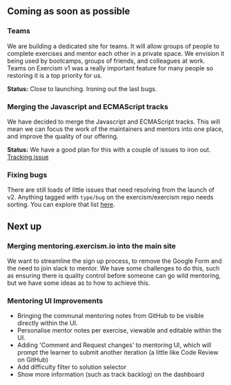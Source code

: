 ## Coming as soon as possible

### Teams

We are building a dedicated site for teams. It will allow groups of people to complete exercises and mentor each other in a private space. We envision it being used by bootcamps, groups of friends, and colleagues at work. Teams on Exercism v1 was a really important feature for many people so restoring it is a top priority for us.

**Status:** Close to launching. Ironing out the last bugs.

### Merging the Javascript and ECMAScript tracks

We have decided to merge the Javascript and ECMAScript tracks. This will mean we can focus the work of the maintainers and mentors into one place, and improve the quality of our offering. 

**Status:** We have a good plan for this with a couple of issues to iron out. [Tracking issue](https://github.com/exercism/javascript/issues/556)

### Fixing bugs

There are still loads of little issues that need resolving from the launch of v2. Anything tagged with `type/bug` on the exercism/exercism repo needs sorting. You can explore that list [here](https://github.com/exercism/exercism/issues?q=is%3Aissue+is%3Aopen+label%3Atype%2Fbug).

## Next up

### Merging mentoring.exercism.io into the main site

We want to streamline the sign up process, to remove the Google Form and the need to join slack to mentor. We have some challenges to do this, such as ensuring there is quality control before someone can go wild mentoring, but we have some ideas as to how to achieve this.

### Mentoring UI Improvements

- Bringing the communal mentoring notes from GitHub to be visible directly within the UI.
- Personalise mentor notes per exercise, viewable and editable within the UI.
- Adding 'Comment and Request changes' to mentoring UI, which will prompt the learner to submit another iteration (a little like Code Review on GitHub)
- Add difficulty filter to solution selector
- Show more information (such as track backlog) on the dashboard
